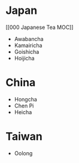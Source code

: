 # Japan
[[000 Japanese Tea MOC]]
- Awabancha
- Kamairicha
- Goishicha
- Hoijicha




# China
- Hongcha
- Chen Pi
- Heicha
# Taiwan 
- Oolong